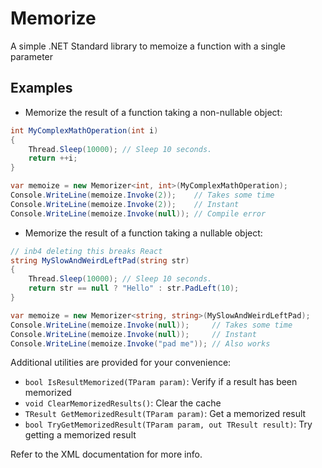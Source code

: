 # Memorize

A simple .NET Standard library to memoize a function with a single parameter

## Examples

- Memorize the result of a function taking a non-nullable object:

```cs
int MyComplexMathOperation(int i)
{
    Thread.Sleep(10000); // Sleep 10 seconds.
    return ++i;
}

var memoize = new Memorizer<int, int>(MyComplexMathOperation);
Console.WriteLine(memoize.Invoke(2));    // Takes some time
Console.WriteLine(memoize.Invoke(2));    // Instant
Console.WriteLine(memoize.Invoke(null)); // Compile error
```

- Memorize the result of a function taking a nullable object:

```cs
// inb4 deleting this breaks React
string MySlowAndWeirdLeftPad(string str)
{
    Thread.Sleep(10000); // Sleep 10 seconds.
    return str == null ? "Hello" : str.PadLeft(10);
}

var memoize = new Memorizer<string, string>(MySlowAndWeirdLeftPad);
Console.WriteLine(memoize.Invoke(null));     // Takes some time
Console.WriteLine(memoize.Invoke(null));     // Instant
Console.WriteLine(memoize.Invoke("pad me")); // Also works
```

Additional utilities are provided for your convenience:

- `bool IsResultMemorized(TParam param)`: Verify if a result has been memorized
- `void ClearMemorizedResults()`: Clear the cache
- `TResult GetMemorizedResult(TParam param)`: Get a memorized result
- `bool TryGetMemorizedResult(TParam param, out TResult result)`: Try getting a memorized result

Refer to the XML documentation for more info.